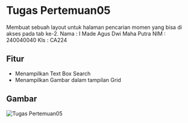 # Tugas Pertemuan05
Membuat sebuah layout untuk halaman pencarian momen yang bisa di akses pada tab ke-2.
Nama : I Made Agus Dwi Maha Putra
NIM  : 240040040
Kls  : CA224

## Fitur
+ Menampilkan Text Box Search
+ Menampilkan Gambar dalam tampilan Grid

## Gambar
![Tugas Pertemuan05](https://github.com/user-attachments/assets/cc435499-c748-4789-8f76-81aa2c67bd8c)
